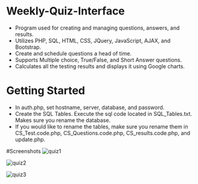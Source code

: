 # Weekly-Quiz-Interface
- Program used for creating and managing questions, answers, and results. 
- Utilizes PHP, SQL, HTML, CSS, JQuery, JavaScript, AJAX, and Bootstrap. 
- Create and schedule questions a head of time. 
- Supports Multiple choice, True/False, and Short Answer questions.
- Calculates all the testing results and displays it using Google charts. 

# Getting Started
- In auth.php, set hostname, server, database, and password.
- Create the SQL Tables. Execute the sql code located in SQL_Tables.txt. Makes sure you rename the database. 
- If you would like to rename the tables, make sure you rename them in CS_Test.code.php, CS_Questions.code.php, CS_results.code.php, and update.php.

#Screenshots
![quiz1](https://cloud.githubusercontent.com/assets/13856517/21937588/ec995190-d985-11e6-9384-5548e5fb3afb.jpg)

![quiz2](https://cloud.githubusercontent.com/assets/13856517/21937685/46ea4d52-d986-11e6-9d6d-7007374afbdd.PNG)

![quiz3](https://cloud.githubusercontent.com/assets/13856517/21937835/c3a3c7ba-d986-11e6-81e2-f0563ec903ca.JPG)
